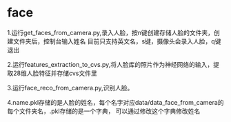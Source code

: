 # face
1.运行get_faces_from_camera.py,录入人脸，按n键创建存储人脸的文件夹，创建文件夹后，控制台输入姓名
目前只支持英文名，s键，摄像头会录入人脸，q键退出

2.运行features_extraction_to_cvs.py,将人脸库的照片作为神经网络的输入，提取28维人脸特征并存储cvs文件里

3.运行face_reco_from_camera.py,识别人脸。

4.name.pkl存储的是人脸的姓名，每个名字对应data/data_face_from_camera的每个文件夹名，.pkl存储的是一个字典，
可以通过修改这个字典修改姓名
